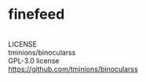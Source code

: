 # finefeed

<br>LICENSE
<br>tminions/binocularss
<br>GPL-3.0 license
<br>https://github.com/tminions/binocularss

